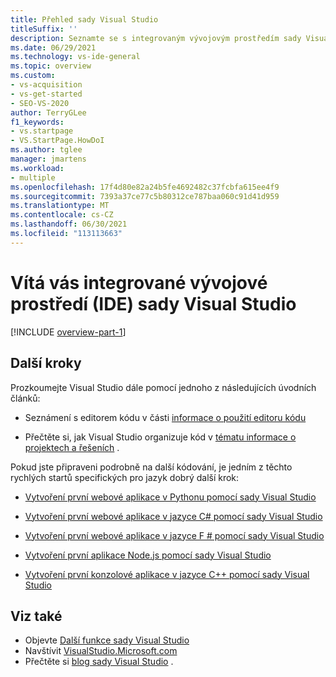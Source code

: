```yaml
---
title: Přehled sady Visual Studio
titleSuffix: ''
description: Seznamte se s integrovaným vývojovým prostředím sady Visual Studio.
ms.date: 06/29/2021
ms.technology: vs-ide-general
ms.topic: overview
ms.custom:
- vs-acquisition
- vs-get-started
- SEO-VS-2020
author: TerryGLee
f1_keywords:
- vs.startpage
- VS.StartPage.HowDoI
ms.author: tglee
manager: jmartens
ms.workload:
- multiple
ms.openlocfilehash: 17f4d80e82a24b5fe4692482c37fcbfa615ee4f9
ms.sourcegitcommit: 7393a37ce77c5b80312ce787baa060c91d41d959
ms.translationtype: MT
ms.contentlocale: cs-CZ
ms.lasthandoff: 06/30/2021
ms.locfileid: "113113663"
---
```

# <a name="welcome-to-the-visual-studio-ide"></a>Vítá vás integrované vývojové prostředí (IDE) sady Visual Studio

[!INCLUDE [overview-part-1](includes/ide-overview.md)]

## <a name="next-steps"></a>Další kroky

Prozkoumejte Visual Studio dále pomocí jednoho z následujících úvodních článků:

- Seznámení s editorem kódu v části [informace o použití editoru kódu](../get-started/tutorial-editor.md)

- Přečtěte si, jak Visual Studio organizuje kód v [tématu informace o projektech a řešeních](../get-started/tutorial-projects-solutions.md) .

Pokud jste připraveni podrobně na další kódování, je jedním z těchto rychlých startů specifických pro jazyk dobrý další krok:

- [Vytvoření první webové aplikace v Pythonu pomocí sady Visual Studio](../ide/quickstart-python.md)

- [Vytvoření první webové aplikace v jazyce C# pomocí sady Visual Studio](../ide/quickstart-aspnet-core.md)

- [Vytvoření první webové aplikace v jazyce F # pomocí sady Visual Studio](../ide/quickstart-fsharp.md)

- [Vytvoření první aplikace Node.js pomocí sady Visual Studio](../ide/quickstart-nodejs.md)

- [Vytvoření první konzolové aplikace v jazyce C++ pomocí sady Visual Studio](/cpp/get-started/tutorial-console-cpp)

## <a name="see-also"></a>Viz také

- Objevte [Další funkce sady Visual Studio](../ide/advanced-feature-overview.md)
- Navštívit [VisualStudio.Microsoft.com](https://visualstudio.microsoft.com/vs/)
- Přečtěte si [blog sady Visual Studio](https://devblogs.microsoft.com/visualstudio/) .
